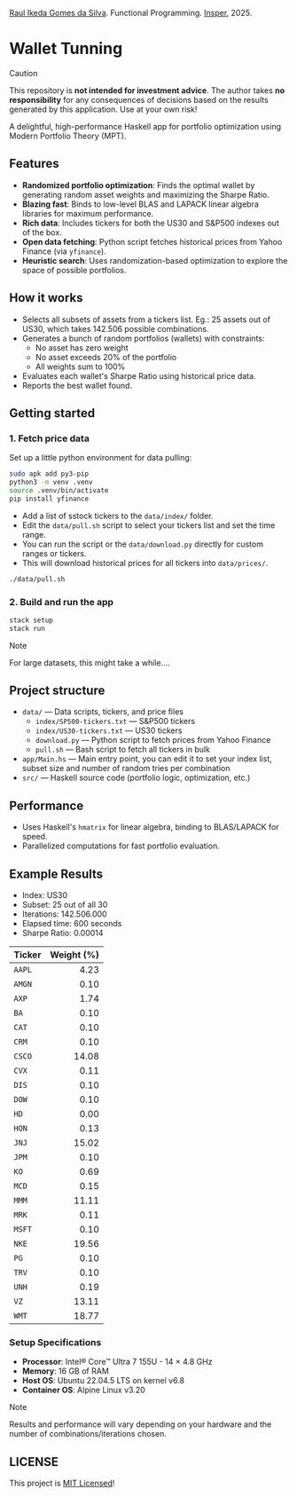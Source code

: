 [Raul Ikeda Gomes da Silva](http://lattes.cnpq.br/5935139039430914). Functional Programming. [Insper](https://github.com/Insper), 2025.

# Wallet Tunning

> [!CAUTION]
> This repository is **not intended for investment advice**. The author takes **no responsibility** for any consequences of decisions based on the results generated by this application. Use at your own risk!

A delightful, high-performance Haskell app for portfolio optimization using Modern Portfolio Theory (MPT).

## Features
- **Randomized portfolio optimization**: Finds the optimal wallet by generating random asset weights and maximizing the Sharpe Ratio.
- **Blazing fast**: Binds to low-level BLAS and LAPACK linear algebra libraries for maximum performance.
- **Rich data**: Includes tickers for both the US30 and S&P500 indexes out of the box.
- **Open data fetching**: Python script fetches historical prices from Yahoo Finance (via `yfinance`).
- **Heuristic search**: Uses randomization-based optimization to explore the space of possible portfolios.

## How it works
- Selects all subsets of assets from a tickers list. Eg.: 25 assets out of US30, which takes 142.506 possible combinations.
- Generates a bunch of random portfolios (wallets) with constraints:
  - No asset has zero weight
  - No asset exceeds 20% of the portfolio
  - All weights sum to 100%
- Evaluates each wallet's Sharpe Ratio using historical price data.
- Reports the best wallet found.

## Getting started

### 1. Fetch price data

Set up a little python environment for data pulling:

```sh
sudo apk add py3-pip
python3 -m venv .venv
source .venv/bin/activate
pip install yfinance
```

- Add a list of sstock tickers to the `data/index/` folder.
- Edit the `data/pull.sh` script to select your tickers list and set the time range.
- You can run the script or the `data/download.py` directly for custom ranges or tickers.
- This will download historical prices for all tickers into `data/prices/`.

```sh
./data/pull.sh
```

### 2. Build and run the app

```sh
stack setup
stack run
```

> [!NOTE]
> For large datasets, this might take a while....

## Project structure
- `data/` — Data scripts, tickers, and price files
  - `index/SP500-tickers.txt` — S&P500 tickers
  - `index/US30-tickers.txt` — US30 tickers
  - `download.py` — Python script to fetch prices from Yahoo Finance
  - `pull.sh` — Bash script to fetch all tickers in bulk
- `app/Main.hs` — Main entry point, you can edit it to set your index list, subset size and number of random tries per combination
- `src/` — Haskell source code (portfolio logic, optimization, etc.)

## Performance
- Uses Haskell's `hmatrix` for linear algebra, binding to BLAS/LAPACK for speed.
- Parallelized computations for fast portfolio evaluation.

## Example Results

- Index: US30
- Subset: 25 out of all 30
- Iterations: 142.506.000
- Elapsed time: 600 seconds
- Sharpe Ratio: 0.00014

| Ticker | Weight (%) |
|:-------|-----------:|
| `AAPL` |       4.23 |
| `AMGN` |       0.10 |
| `AXP`  |       1.74 |
| `BA`   |       0.10 |
| `CAT`  |       0.10 |
| `CRM`  |       0.10 |
| `CSCO` |      14.08 |
| `CVX`  |       0.11 |
| `DIS`  |       0.10 |
| `DOW`  |       0.10 |
| `HD`   |       0.00 |
| `HON`  |       0.13 |
| `JNJ`  |      15.02 |
| `JPM`  |       0.10 |
| `KO`   |       0.69 |
| `MCD`  |       0.15 |
| `MMM`  |      11.11 |
| `MRK`  |       0.11 |
| `MSFT` |       0.10 |
| `NKE`  |      19.56 |
| `PG`   |       0.10 |
| `TRV`  |       0.10 |
| `UNH`  |       0.19 |
| `VZ`   |      13.11 |
| `WMT`  |      18.77 |

### Setup Specifications
- **Processor**: Intel® Core™ Ultra 7 155U - 14 × 4.8 GHz
- **Memory**: 16 GB of RAM
- **Host OS**: Ubuntu 22.04.5 LTS on kernel v6.8
- **Container OS**: Alpine Linux v3.20

> [!NOTE]
> Results and performance will vary depending on your hardware and the number of combinations/iterations chosen.

## LICENSE

This project is [MIT Licensed](LICENSE)!
